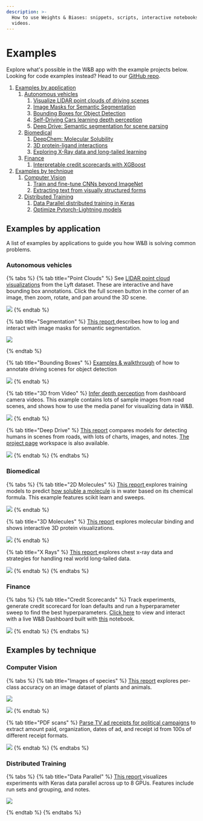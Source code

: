 ```yaml
---
description: >-
  How to use Weights & Biases: snippets, scripts, interactive notebooks, and
  videos.
---
```


# Examples

Explore what's possible in the W\&B app with the example projects below. Looking for code examples instead? Head to our [GitHub repo](https://github.com/wandb/examples).

1. [Examples by application](examples.md#examples-by-application)
   1. [Autonomous vehicles](examples.md#autonomous-vehicles)
      1. [Visualize LIDAR point clouds of driving scenes](https://wandb.ai/stacey/lyft/reports/LIDAR-Point-Clouds-of-Driving-Scenes--Vmlldzo2MzA5Mg)
      2. [Image Masks for Semantic Segmentation](https://wandb.ai/stacey/deep-drive/reports/Image-Masks-for-Semantic-Segmentation--Vmlldzo4MTUwMw)&#x20;
      3. [Bounding Boxes for Object Detection](https://wandb.ai/stacey/yolo-drive/reports/Bounding-Boxes-for-Object-Detection--Vmlldzo4Nzg4MQ)
      4. [Self-Driving Cars learning depth perception](https://wandb.ai/stacey/sfmlearner/reports/Video-to-3D-Depth-Perception-for-Self-Driving-Cars--Vmlldzo2Nzg2Nw)&#x20;
      5. [Deep Drive: Semantic segmentation for scene parsing](https://wandb.ai/stacey/deep-drive/reports/The-View-from-the-Driver-s-Seat--Vmlldzo1MTg5NQ)
   2. [Biomedical](examples.md#biomedical)
      1. [DeepChem: Molecular Solubility](https://wandb.ai/stacey/deepchem\_molsol/reports/DeepChem-Molecular-Solubility--VmlldzoxMjQxMjM)
      2. [3D protein-ligand interactions](https://wandb.ai/stacey/deepchem\_interact/reports/DeepChem-Molecular-Interaction--VmlldzoxMzMxNDE)
      3. [Exploring X-Ray data and long-tailed learning](https://wandb.ai/stacey/xray/reports/X-Ray-Illumination--Vmlldzo4MzA5MQ)
   3. [Finance](examples.md#finance)
      1. [Interpretable credit scorecards with XGBoost](https://colab.research.google.com/github/wandb/examples/blob/master/colabs/boosting/Credit\_Scorecards\_with\_XGBoost\_and\_W%26B.ipynb)
2. [Examples by technique](examples.md#examples-by-technique)
   1. [Computer Vision](examples.md#computer-vision)
      1. [Train and fine-tune CNNs beyond ImageNet](https://wandb.ai/stacey/curr\_learn/reports/Classify-the-Natural-World--Vmlldzo1MjY4Ng)
      2. [Extracting text from visually structured forms](https://wandb.ai/stacey/deepform\_v1/reports/DeepForm-Understand-Structured-Documents-at-Scale--VmlldzoyODQ3Njg)
   2. [Distributed Training](examples.md#distributed-training)
      1. [Data Parallel distributed training in Keras](https://wandb.ai/stacey/estuary/reports/Distributed-Training--Vmlldzo1MjEw)
      2. [Optimize Pytorch-Lightning models](https://www.pytorchlightning.ai/blog/use-pytorch-lightning-with-weights-biases)

## Examples by application

A list of examples by applications to guide you how W\&B is solving common problems.

### Autonomous vehicles

{% tabs %}
{% tab title="Point Clouds" %}
See [LIDAR point cloud visualizations](https://wandb.ai/stacey/lyft/reports/LIDAR-Point-Clouds-of-Driving-Scenes--Vmlldzo2MzA5Mg) from the Lyft dataset. These are interactive and have bounding box annotations. Click the full screen button in the corner of an image, then zoom, rotate, and pan around the 3D scene.

![](<.gitbook/assets/image (130).png>)
{% endtab %}

{% tab title="Segmentation" %}
[This report ](https://wandb.ai/stacey/deep-drive/reports/Image-Masks-for-Semantic-Segmentation--Vmlldzo4MTUwMw)describes how to log and interact with image masks for semantic segmentation.

![](<.gitbook/assets/image (112).png>)


{% endtab %}

{% tab title="Bounding Boxes" %}
[Examples & walkthrough](https://wandb.ai/stacey/yolo-drive/reports/Bounding-Boxes-for-Object-Detection--Vmlldzo4Nzg4MQ) of how to annotate driving scenes for object detection

![](<.gitbook/assets/image (131).png>)
{% endtab %}

{% tab title="3D from Video" %}
[Infer depth perception](https://wandb.ai/stacey/sfmlearner/reports/Video-to-3D-Depth-Perception-for-Self-Driving-Cars--Vmlldzo2Nzg2Nw) from dashboard camera videos. This example contains lots of sample images from road scenes, and shows how to use the media panel for visualizing data in W\&B.

![](<.gitbook/assets/image (111).png>)
{% endtab %}

{% tab title="Deep Drive" %}
[This report](https://wandb.ai/stacey/deep-drive/reports/The-View-from-the-Driver-s-Seat--Vmlldzo1MTg5NQ) compares models for detecting humans in scenes from roads, with lots of charts, images, and notes. [The project page](https://wandb.ai/demo-team/deep-drive?workspace=user-stacey) workspace is also available.

![](<.gitbook/assets/image (129).png>)
{% endtab %}
{% endtabs %}

### Biomedical

{% tabs %}
{% tab title="2D Molecules" %}
[This report ](https://wandb.ai/stacey/deepchem\_molsol/reports/DeepChem-Molecular-Solubility--VmlldzoxMjQxMjM)explores training models to predict [how soluble a molecule](https://wandb.ai/stacey/deepchem\_molsol/reports/DeepChem-Molecular-Solubility--VmlldzoxMjQxMjM) is in water based on its chemical formula. This example features scikit learn and sweeps.

![](<.gitbook/assets/image (121).png>)
{% endtab %}

{% tab title="3D Molecules" %}
[This report](https://wandb.ai/stacey/deepchem\_interact/reports/DeepChem-Molecular-Interaction--VmlldzoxMzMxNDE) explores molecular binding and shows interactive 3D protein visualizations.

![](<.gitbook/assets/image (122).png>)
{% endtab %}

{% tab title="X Rays" %}
[This report ](https://wandb.ai/stacey/xray/reports/X-Ray-Illumination--Vmlldzo4MzA5MQ)explores chest x-ray data and strategies for handling real world long-tailed data.

![](<.gitbook/assets/image (100).png>)
{% endtab %}
{% endtabs %}

### Finance

{% tabs %}
{% tab title="Credit Scorecards" %}
Track experiments, generate credit scorecard for loan defaults and run a hyperparameter sweep to find the best hyperparameters. [Click here](https://wandb.ai/morgan/credit\_scorecard) to view and interact with a live W\&B Dashboard built with [this](http://wandb.me/xgboost) notebook.

![](<.gitbook/assets/image (165).png>)
{% endtab %}
{% endtabs %}

## Examples by technique

### **Computer Vision**

{% tabs %}
{% tab title="Images of species" %}
[This report](https://wandb.ai/stacey/curr\_learn/reports/Classify-the-Natural-World--Vmlldzo1MjY4Ng) explores per-class accuracy on an image dataset of plants and animals.

![](<.gitbook/assets/image (80).png>)

![](<.gitbook/assets/image (85).png>)
{% endtab %}

{% tab title="PDF scans" %}
[Parse TV ad receipts for political campaigns](https://wandb.ai/stacey/deepform\_v1/reports/DeepForm-Understand-Structured-Documents-at-Scale--VmlldzoyODQ3Njg) to extract amount paid, organization, dates of ad, and receipt id from 100s of different receipt formats.

![](<.gitbook/assets/image (133).png>)
{% endtab %}
{% endtabs %}

### Distributed Training

{% tabs %}
{% tab title="Data Parallel" %}
[This report ](https://wandb.ai/stacey/estuary/reports/Distributed-Training--Vmlldzo1MjEw)visualizes experiments with Keras data parallel across up to 8 GPUs. Features include run sets and grouping, and notes.

![](<.gitbook/assets/image (88).png>)


{% endtab %}
{% endtabs %}
